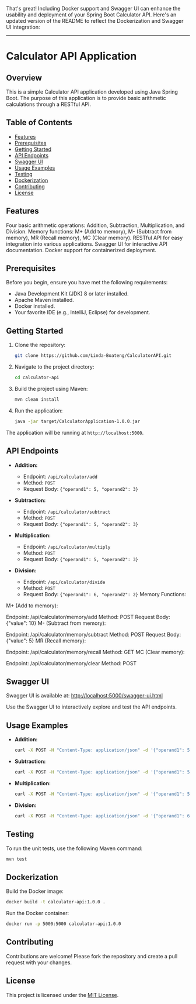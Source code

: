 That's great! Including Docker support and Swagger UI can enhance the usability and deployment of your Spring Boot Calculator API. Here's an updated version of the README to reflect the Dockerization and Swagger UI integration:

---

# Calculator API Application

## Overview

This is a simple Calculator API application developed using Java Spring Boot. The purpose of this application is to provide basic arithmetic calculations through a RESTful API.

## Table of Contents

- [Features](#features)
- [Prerequisites](#prerequisites)
- [Getting Started](#getting-started)
- [API Endpoints](#api-endpoints)
- [Swagger UI](#swagger-ui)
- [Usage Examples](#usage-examples)
- [Testing](#testing)
- [Dockerization](#dockerization)
- [Contributing](#contributing)
- [License](#license)

## Features
Four basic arithmetic operations: Addition, Subtraction, Multiplication, and Division.
Memory functions: M+ (Add to memory), M- (Subtract from memory), MR (Recall memory), MC (Clear memory).
RESTful API for easy integration into various applications.
Swagger UI for interactive API documentation.
Docker support for containerized deployment.

## Prerequisites

Before you begin, ensure you have met the following requirements:

- Java Development Kit (JDK) 8 or later installed.
- Apache Maven installed.
- Docker installed.
- Your favorite IDE (e.g., IntelliJ, Eclipse) for development.

## Getting Started

1. Clone the repository:

   ```bash
   git clone https://github.com/Linda-Boateng/CalculatorAPI.git
   ```

2. Navigate to the project directory:

   ```bash
   cd calculator-api
   ```

3. Build the project using Maven:

   ```bash
   mvn clean install
   ```

4. Run the application:

   ```bash
   java -jar target/CalculatorApplication-1.0.0.jar
   ```

The application will be running at `http://localhost:5000`.

## API Endpoints

- **Addition:**
  - Endpoint: `/api/calculator/add`
  - Method: `POST`
  - Request Body: `{"operand1": 5, "operand2": 3}`

- **Subtraction:**
  - Endpoint: `/api/calculator/subtract`
  - Method: `POST`
  - Request Body: `{"operand1": 5, "operand2": 3}`

- **Multiplication:**
  - Endpoint: `/api/calculator/multiply`
  - Method: `POST`
  - Request Body: `{"operand1": 5, "operand2": 3}`

- **Division:**
  - Endpoint: `/api/calculator/divide`
  - Method: `POST`
  - Request Body: `{"operand1": 6, "operand2": 2}`
Memory Functions:

M+ (Add to memory):

Endpoint: /api/calculator/memory/add
Method: POST
Request Body: {"value": 10}
M- (Subtract from memory):

Endpoint: /api/calculator/memory/subtract
Method: POST
Request Body: {"value": 5}
MR (Recall memory):

Endpoint: /api/calculator/memory/recall
Method: GET
MC (Clear memory):

Endpoint: /api/calculator/memory/clear
Method: POST

## Swagger UI

Swagger UI is available at: [http://localhost:5000/swagger-ui.html](http://localhost:5000/swagger-ui.html)

Use the Swagger UI to interactively explore and test the API endpoints.

## Usage Examples

- **Addition:**
  ```bash
  curl -X POST -H "Content-Type: application/json" -d '{"operand1": 5, "operand2": 3}' http://localhost:5000/api/calculator/add
  ```

- **Subtraction:**
  ```bash
  curl -X POST -H "Content-Type: application/json" -d '{"operand1": 5, "operand2": 3}' http://localhost:5000/api/calculator/subtract
  ```

- **Multiplication:**
  ```bash
  curl -X POST -H "Content-Type: application/json" -d '{"operand1": 5, "operand2": 3}' http://localhost:5000/api/calculator/multiply
  ```

- **Division:**
  ```bash
  curl -X POST -H "Content-Type: application/json" -d '{"operand1": 6, "operand2": 2}' http://localhost:5000/api/calculator/divide
  ```

## Testing

To run the unit tests, use the following Maven command:

```bash
mvn test
```

## Dockerization

Build the Docker image:

```bash
docker build -t calculator-api:1.0.0 .
```

Run the Docker container:

```bash
docker run -p 5000:5000 calculator-api:1.0.0
```

## Contributing

Contributions are welcome! Please fork the repository and create a pull request with your changes.

## License

This project is licensed under the [MIT License](LICENSE).
